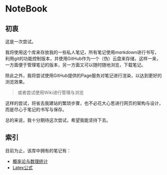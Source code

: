 # NoteBook

## 初衷

这是一次尝试。

我将使用这个库来存放我的一些私人笔记，所有笔记使用*markdown*进行书写，利用git的功能控制版本，并使用GitHub作为一个（伪）云盘来存储，这样一来，一方面便于管理笔记的版本，另一方面又可以随时随地浏览，下载笔记。

除此之外，我将尝试使用GitHub提供的Page服务对笔记进行渲染，以达到更好的浏览效果。
> 或者尝试使用Wiki进行管理与浏览

这样的尝试，将省去我建站的繁琐步骤，也不必花大心思进行网页的架构与设计，而是尽心于笔记的书写与保存。

总的来说，我十分期待这次尝试，希望我能坚持下去。

## 索引

目前为止，该库中拥有的笔记有：

* [概率论与数理统计](./University/Probability%20Theory%20and%20Mathematical%20Statistics.md)
* [Latex公式](./Help/symbols.pdf)
